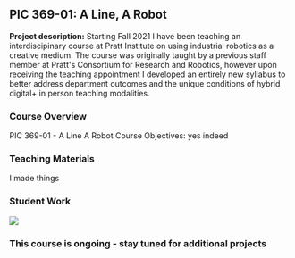 ## PIC 369-01: A Line, A Robot

**Project description:** Starting Fall 2021 I have been teaching an interdiscipinary course at Pratt Institute on using industrial robotics as a creative medium. The course was originally taught by a previous staff member at Pratt's Consortium for Research and Robotics, however upon receiving the teaching appointment I developed an entirely new syllabus to better address department outcomes and the unique conditions of hybrid digital+ in person teaching modalities. 

### Course Overview

PIC 369-01 - A Line A Robot
Course Objectives:
yes 
indeed
### Teaching Materials
I made things
### Student Work

<img src="images/PIC369_jasperanderson.pg?raw=true"/>

### This course is ongoing - stay tuned for additional projects
